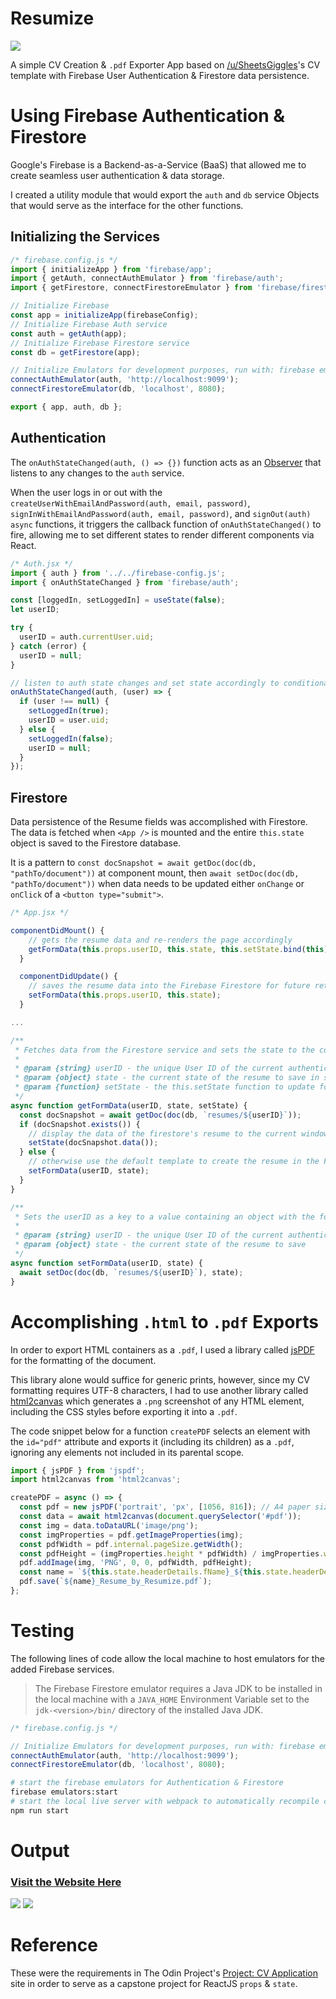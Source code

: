 # Resumize

<img src="./requirements/cover.png">

A simple CV Creation & `.pdf` Exporter App based on [/u/SheetsGiggles](https://www.reddit.com/user/SheetsGiggles/)'s CV template with Firebase User Authentication & Firestore data persistence.

# Using Firebase Authentication & Firestore

Google's Firebase is a Backend-as-a-Service (BaaS) that allowed me to create seamless user authentication & data storage.

I created a utility module that would export the `auth` and `db` service Objects that would serve as the interface for the other functions.

## Initializing the Services

```js
/* firebase.config.js */
import { initializeApp } from 'firebase/app';
import { getAuth, connectAuthEmulator } from 'firebase/auth';
import { getFirestore, connectFirestoreEmulator } from 'firebase/firestore';

// Initialize Firebase
const app = initializeApp(firebaseConfig);
// Initialize Firebase Auth service
const auth = getAuth(app);
// Initialize Firebase Firestore service
const db = getFirestore(app);

// Initialize Emulators for development purposes, run with: firebase emulators:start
connectAuthEmulator(auth, 'http://localhost:9099');
connectFirestoreEmulator(db, 'localhost', 8080);

export { app, auth, db };
```

## Authentication

The `onAuthStateChanged(auth, () => {})` function acts as an [Observer](https://www.dofactory.com/javascript/design-patterns/observer) that listens to any changes to the `auth` service.

When the user logs in or out with the `createUserWithEmailAndPassword(auth, email, password)`, `signInWithEmailAndPassword(auth, email, password)`, and `signOut(auth)` `async` functions, it triggers the callback function of `onAuthStateChanged()` to fire, allowing me to set different states to render different components via React.

```js
/* Auth.jsx */
import { auth } from '../../firebase-config.js';
import { onAuthStateChanged } from 'firebase/auth';

const [loggedIn, setLoggedIn] = useState(false);
let userID;

try {
  userID = auth.currentUser.uid;
} catch (error) {
  userID = null;
}

// listen to auth state changes and set state accordingly to conditionally render <App />
onAuthStateChanged(auth, (user) => {
  if (user !== null) {
    setLoggedIn(true);
    userID = user.uid;
  } else {
    setLoggedIn(false);
    userID = null;
  }
});
```

## Firestore

Data persistence of the Resume fields was accomplished with Firestore. The data is fetched when `<App />` is mounted and the entire `this.state` object is saved to the Firestore database.

It is a pattern to `const docSnapshot = await getDoc(doc(db, "pathTo/document"))` at component mount, then `await setDoc(doc(db, "pathTo/document"))` when data needs to be updated either `onChange` or `onClick` of a `<button type="submit">`.

```js
/* App.jsx */

componentDidMount() {
    // gets the resume data and re-renders the page accordingly
    getFormData(this.props.userID, this.state, this.setState.bind(this));
  }

  componentDidUpdate() {
    // saves the resume data into the Firebase Firestore for future retrieval
    setFormData(this.props.userID, this.state);
  }

...

/**
 * Fetches data from the Firestore service and sets the state to the corresponding data.
 *
 * @param {string} userID - the unique User ID of the current authenticated user
 * @param {object} state - the current state of the resume to save in setFormData
 * @param {function} setState - the this.setState function to update form data with
 */
async function getFormData(userID, state, setState) {
  const docSnapshot = await getDoc(doc(db, `resumes/${userID}`));
  if (docSnapshot.exists()) {
    // display the data of the firestore's resume to the current window
    setState(docSnapshot.data());
  } else {
    // otherwise use the default template to create the resume in the Firestore Database
    setFormData(userID, state);
  }
}

/**
 * Sets the userID as a key to a value containing an object with the form data.
 *
 * @param {string} userID - the unique User ID of the current authenticated user
 * @param {object} state - the current state of the resume to save
 */
async function setFormData(userID, state) {
  await setDoc(doc(db, `resumes/${userID}`), state);
}
```

# Accomplishing `.html` to `.pdf` Exports

In order to export HTML containers as a `.pdf`, I used a library called [jsPDF](https://github.com/parallax/jsPDF) for the formatting of the document.

This library alone would suffice for generic prints, however, since my CV formatting requires UTF-8 characters, I had to use another library called [html2canvas](https://github.com/niklasvh/html2canvas) which generates a `.png` screenshot of any HTML element, including the CSS styles before exporting it into a `.pdf`.

The code snippet below for a function `createPDF` selects an element with the `id="pdf"` attribute and exports it (including its children) as a `.pdf`, ignoring any elements not included in its parental scope.

```js
import { jsPDF } from 'jspdf';
import html2canvas from 'html2canvas';

createPDF = async () => {
  const pdf = new jsPDF('portrait', 'px', [1056, 816]); // A4 paper sizing in pixels
  const data = await html2canvas(document.querySelector('#pdf'));
  const img = data.toDataURL('image/png');
  const imgProperties = pdf.getImageProperties(img);
  const pdfWidth = pdf.internal.pageSize.getWidth();
  const pdfHeight = (imgProperties.height * pdfWidth) / imgProperties.width;
  pdf.addImage(img, 'PNG', 0, 0, pdfWidth, pdfHeight);
  const name = `${this.state.headerDetails.fName}_${this.state.headerDetails.lName}`;
  pdf.save(`${name}_Resume_by_Resumize.pdf`);
};
```

# Testing

The following lines of code allow the local machine to host emulators for the added Firebase services.

> The Firebase Firestore emulator requires a Java JDK to be installed in the local machine with a `JAVA_HOME` Environment Variable set to the `jdk-<version>/bin/` directory of the installed Java JDK.

```js
/* firebase.config.js */

// Initialize Emulators for development purposes, run with: firebase emulators:start
connectAuthEmulator(auth, 'http://localhost:9099');
connectFirestoreEmulator(db, 'localhost', 8080);
```

```bash
# start the firebase emulators for Authentication & Firestore
firebase emulators:start
# start the local live server with webpack to automatically recompile code for development
npm run start
```

# Output

### [Visit the Website Here](https://resumize-9630a.web.app/)

<img src="./requirements/screenshot-signup.png">
<img src="./requirements/screenshot-app.png">

# Reference

These were the requirements in The Odin Project's [Project: CV Application](https://www.theodinproject.com/lessons/node-path-javascript-cv-application) site in order to serve as a capstone project for ReactJS `props` & `state`.
